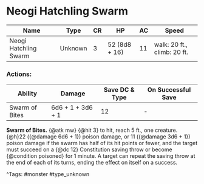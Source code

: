 # Neogi Hatchling Swarm

| Name | Type | CR | HP | AC | Speed |
|------|------|----|----|----|-------|
| Neogi Hatchling Swarm | Unknown | 3 | 52 (8d8 + 16) | 11 | walk: 20 ft., climb: 20 ft. |

### Actions:

| Ability | Damage | Save DC & Type | On Successful Save |
|---------|--------|----------------|--------------------|
| Swarm of Bites | 6d6 + 1 + 3d6 + 1 | 12 | - |


**Swarm of Bites.** {@atk mw} {@hit 3} to hit, reach 5 ft., one creature. {@h}22 ({@damage 6d6 + 1}) poison damage, or 11 ({@damage 3d6 + 1}) poison damage if the swarm has half of its hit points or fewer, and the target must succeed on a {@dc 12} Constitution saving throw or become {@condition poisoned} for 1 minute. A target can repeat the saving throw at the end of each of its turns, ending the effect on itself on a success.

^Tags: #monster #type_unknown